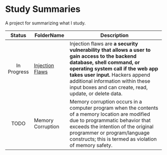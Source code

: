 # Study Summaries
A project for summarizing what I study.

|Status         |FolderName                                                                                                             |Description
|:-:            |-                                                                                                                      |-
|In Progress    |[Injection Flaws](https://github.com/MichaelZaslavsky/study-summaries/tree/master/Security/Injection%20Flaws)          |Injection flaws are **a security vulnerability that allows a user to gain access to the backend database, shell command, or operating system call if the web app takes user input.** Hackers append additional information within these input boxes and can create, read, update, or delete data.
|TODO           |Memory Corruption                                                                                                      |Memory corruption occurs in a computer program when the contents of a memory location are modified due to programmatic behavior that exceeds the intention of the original programmer or program/language constructs; this is termed as violation of memory safety.
